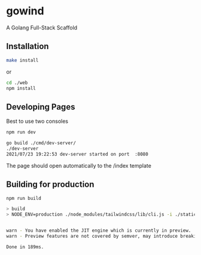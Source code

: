 # gowind

A Golang Full-Stack Scaffold

## Installation

```bash
make install
```

or

```bash
cd ./web
npm install
```

## Developing Pages

Best to use two consoles

```bash
npm run dev
```

```bash
go build ./cmd/dev-server/
./dev-server
2021/07/23 19:22:53 dev-server started on port  :8080
```

The page should open automatically to the /index template

## Building for production

```bash
npm run build

> build
> NODE_ENV=production ./node_modules/tailwindcss/lib/cli.js -i ./static/tailwind.css -o ./static/main.css --jit --minify


warn - You have enabled the JIT engine which is currently in preview.
warn - Preview features are not covered by semver, may introduce breaking changes, and can change at any time.

Done in 189ms.
```
